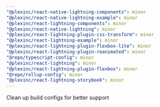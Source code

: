 ```yaml
---
"@plexinc/react-native-lightning-components": minor
"@plexinc/react-native-lightning-example": minor
"@plexinc/react-lightning-components": minor
"@plexinc/react-native-lightning": minor
"@plexinc/react-lightning-plugin-css-transform": minor
"@plexinc/react-lightning-example": minor
"@plexinc/react-lightning-plugin-flexbox-lite": minor
"@plexinc/react-lightning-plugin-reanimated": minor
"@repo/typescript-config": minor
"@plexinc/react-lightning": minor
"@plexinc/react-lightning-plugin-flexbox": minor
"@repo/rollup-config": minor
"@plexinc/react-lightning-storybook": minor
---
```


Clean up build configs for better support
